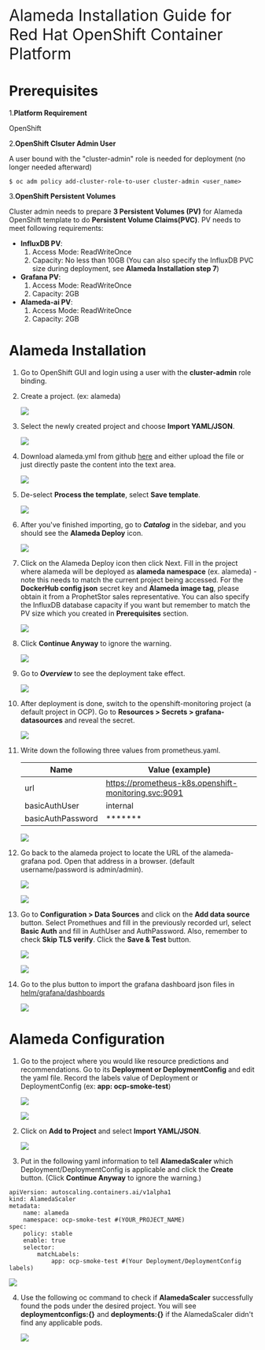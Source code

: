 <P style="font-size:24pt; bold">Alameda Installation Guide for Red Hat OpenShift Container Platform</p>

# Prerequisites
1.**Platform Requirement**

OpenShift

2.**OpenShift Clsuter Admin User**

A user bound with the "cluster-admin" role is needed for deployment (no longer needed afterward)
```
$ oc adm policy add-cluster-role-to-user cluster-admin <user_name>
```

3.**OpenShift Persistent Volumes**

Cluster admin needs to prepare **3 Persistent Volumes (PV)** for Alameda OpenShift template to do **Persistent Volume Claims(PVC)**. PV needs to meet following requirements:

* **InfluxDB PV**:
	1. Access Mode: ReadWriteOnce
	2. Capacity: No less than 10GB (You can also specify the InfluxDB PVC size during deployment, see **Alameda Installation step 7**)
* **Grafana PV**:
	1. Access Mode: ReadWriteOnce
	2. Capacity: 2GB
* **Alameda-ai PV**:
	1. Access Mode: ReadWriteOnce
	2. Capacity: 2GB

# Alameda Installation

1. Go to OpenShift GUI and login using a user with the **cluster-admin** role binding.

2. Create a project. (ex: alameda)
	
	![](./img/openshift_guide/1.png)
	
3. Select the newly created project and choose **Import YAML/JSON**.
	
	![](./img/openshift_guide/2.png)
	
4. Download alameda.yml from github [here](https://github.com/containers-ai/alameda/blob/master/openshift/template/deploy/alameda.yml) and either upload the file or just directly paste the content into the text area.

	![](./img/openshift_guide/3.png)
	
5. De-select **Process the template**, select **Save template**.
	
	![](./img/openshift_guide/4.png)
	
6. After you've finished importing, go to ***Catalog*** in the sidebar, and you should see the **Alameda Deploy** icon.
	
	![](./img/openshift_guide/5.png)
	
7. Click on the Alameda Deploy icon then click Next. Fill in the project where alameda will be deployed as **alameda namespace** (ex. alameda) - note this needs to match the current project being accessed. For the **DockerHub config json** secret key and **Alameda image tag**, please obtain it from a ProphetStor sales representative. You can also specify the InfluxDB database capacity if you want but remember to match the PV size which you created in **Prerequisites** section.
	
	![](./img/openshift_guide/6.png)
	
8. Click **Continue Anyway** to ignore the warning.
	
	![](./img/openshift_guide/7.png)
	
9. Go to ***Overview*** to see the deployment take effect.
	
	![](./img/openshift_guide/8.png)
	
10. After deployment is done, switch to the openshift-monitoring project (a default project in OCP). Go to **Resources > Secrets > grafana-datasources** and reveal the secret.
	
	![](./img/openshift_guide/9.png)
	
11. Write down the following three values from prometheus.yaml.

	| Name | Value (example)|
	| --- | --- |
	| url | https://prometheus-k8s.openshift-monitoring.svc:9091 |
	| basicAuthUser | internal |
	| basicAuthPassword | ******* |
	
	![](./img/openshift_guide/10.png)
	
12. Go back to the alameda project to locate the URL of the alameda-grafana pod. Open that address in a browser. (default username/password is admin/admin).
	
	![](./img/openshift_guide/11.png)
	
	![](./img/openshift_guide/12.png)
	
13. Go to **Configuration > Data Sources** and click on the **Add data source** button. Select Promethues and fill in the previously recorded url, select **Basic Auth** and fill in AuthUser and AuthPassword. Also, remember to check **Skip TLS verify**. Click the **Save & Test** button.
	
	![](./img/openshift_guide/13.png)
	
	![](./img/openshift_guide/14.png)
	
14. Go to the plus button to import the grafana dashboard json files in [helm/grafana/dashboards](../helm/grafana/dashboards/)

	![](./img/openshift_guide/15.png)

# Alameda Configuration

1. Go to the project where you would like resource predictions and recommendations. Go to its **Deployment or DeploymentConfig** and edit the yaml file. Record the labels value of Deployment or DeploymentConfig (ex: **app: ocp-smoke-test**) 
	
	![](./img/openshift_guide/16.png)
	
	![](./img/openshift_guide/17.png)
	
2. Click on **Add to Project** and select **Import YAML/JSON**.
	
	![](./img/openshift_guide/18.png)
	
3. Put in the following yaml information to tell **AlamedaScaler** which Deployment/DeploymentConfig is applicable and click the **Create** button. (Click **Continue Anyway** to ignore the warning.)

```
apiVersion: autoscaling.containers.ai/v1alpha1
kind: AlamedaScaler
metadata:
    name: alameda
    namespace: ocp-smoke-test #(YOUR_PROJECT_NAME)
spec:
    policy: stable
    enable: true
    selector:
        matchLabels:
            app: ocp-smoke-test #(Your Deployment/DeploymentConfig labels)
```
![](./img/openshift_guide/19.png)

4. Use the following oc command to check if **AlamedaScaler** successfully found the pods under the desired project. You will see **deploymentconfigs:{}** and **deployments:{}** if the AlamedaScaler didn't find any applicable pods.
	
	![](./img/openshift_guide/20.png)
	
